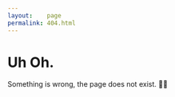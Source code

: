 ```yaml
---
layout:    page
permalink: 404.html
---
```


# Uh Oh.

Something is wrong, the page does not exist. 🤦‍♂️
